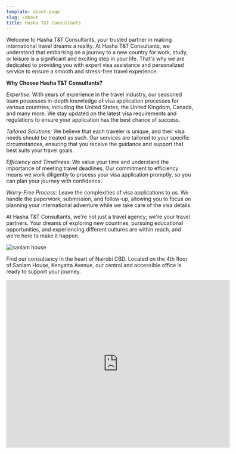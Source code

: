 ```yaml
---
template: about-page
slug: /about
title: Hasha T&T Consultants
---
```

Welcome to Hasha T&T Consultants, your trusted partner in making international travel dreams a reality. At Hasha T&T Consultants, we understand that embarking on a journey to a new country for work, study, or leisure is a significant and exciting step in your life. That's why we are dedicated to providing you with expert visa assistance and personalized service to ensure a smooth and stress-free travel experience.

**Why Choose Hasha T&T Consultants?**

*Expertise:* With years of experience in the travel industry, our seasoned team possesses in-depth knowledge of visa application processes for various countries, including the United States, the United Kingdom, Canada, and many more. We stay updated on the latest visa requirements and regulations to ensure your application has the best chance of success.

*Tailored Solutions:* We believe that each traveler is unique, and their visa needs should be treated as such. Our services are tailored to your specific circumstances, ensuring that you receive the guidance and support that best suits your travel goals.

*Efficiency and Timeliness:* We value your time and understand the importance of meeting travel deadlines. Our commitment to efficiency means we work diligently to process your visa application promptly, so you can plan your journey with confidence.

*Worry-Free Process:* Leave the complexities of visa applications to us. We handle the paperwork, submission, and follow-up, allowing you to focus on planning your international adventure while we take care of the visa details.

At Hasha T&T Consultants, we're not just a travel agency; we're your travel partners. Your dreams of exploring new countries, pursuing educational opportunities, and experiencing different cultures are within reach, and we're here to make it happen.

![sanlam house](/assets/4.jpg "Sanlam House")

Find our consultancy in the heart of Nairobi CBD. Located on the 4th floor of Sanlam House, Kenyatta Avenue, our central and accessible office is ready to support your journey.

<iframe src="https://www.google.com/maps/embed?pb=!1m18!1m12!1m3!1d3988.815906700383!2d36.819589575059304!3d-1.2843803356242165!2m3!1f0!2f0!3f0!3m2!1i1024!2i768!4f13.1!3m3!1m2!1s0x182f10d65f5df39d%3A0x93c7656f3e344c6e!2sSanlam%20House!5e0!3m2!1sen!2ske!4v1692961896446!5m2!1sen!2ske" width="600" height="450" style="border:0;" allowfullscreen="" loading="lazy" referrerpolicy="no-referrer-when-downgrade"></iframe>